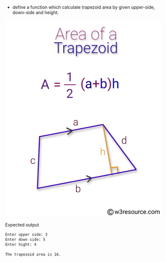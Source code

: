 * define a function which calculate trapezoid area by given upper-side, down-side and height.

![](../images/areaTrapezoid.svg)

Expected output

```
Enter upper side: 3
Enter down side: 5
Enter hight: 4

The trapezoid area is 16.
```
